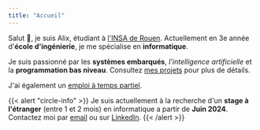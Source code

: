 ```yaml
---
title: "Accueil"
---
```


Salut 👋, je suis Alix, étudiant à [l'INSA de Rouen](https://www.insa-rouen.fr). Actuellement en 3e année d'**école d'ingénierie**, je me spécialise en **informatique**.

Je suis passionné par les **systèmes embarqués**, *l'intelligence artificielle* et la **programmation bas niveau**. Consultez [mes projets]() pour plus de détails.

J'ai également un [emploi à temps partiel]().

{{< alert "circle-info" >}}
Je suis actuellement à la recherche d'un **stage à l'étranger** (entre 1 et 2 mois) en informatique a partir de **Juin 2024**.
Contactez moi par [email](mailto:alix@anneraud.fr) ou sur [LinkedIn](https://www.linkedin.com/in/alix-anneraud/).
{{< /alert >}}